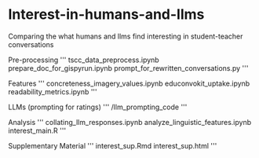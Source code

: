 # Interest-in-humans-and-llms
Comparing the what humans and llms find interesting in student-teacher conversations 

Pre-processing
'''
tscc_data_preprocess.ipynb
prepare_doc_for_gispyrun.ipynb
prompt_for_rewritten_conversations.py
'''

Features
'''
concreteness_imagery_values.ipynb
educonvokit_uptake.ipynb
readability_metrics.ipynb
'''

LLMs (prompting for ratings)
'''
/llm_prompting_code
'''

Analysis
'''
collating_llm_responses.ipynb
analyze_linguistic_features.ipynb
interest_main.R
'''

Supplementary Material
'''
interest_sup.Rmd
interest_sup.html
'''
